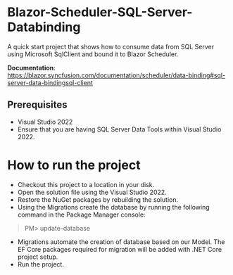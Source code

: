 # Blazor-Scheduler-SQL-Server-Databinding

A quick start project that shows how to consume data from SQL Server using Microsoft SqlClient and bound it to Blazor Scheduler.

**Documentation**: https://blazor.syncfusion.com/documentation/scheduler/data-binding#sql-server-data-bindingsql-client

## Prerequisites

* Visual Studio 2022
* Ensure that you are having SQL Server Data Tools within Visual Studio 2022.

# How to run the project

* Checkout this project to a location in your disk.
* Open the solution file using the Visual Studio 2022.
* Restore the NuGet packages by rebuilding the solution.
* Using the Migrations create the database by running the following command in the Package Manager console:
> PM> update-database
* Migrations automate the creation of database based on our Model. The EF Core packages required for migration will be added with .NET Core project setup.
* Run the project.
